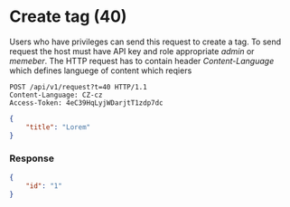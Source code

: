 # Create tag (40)
Users who have privileges can send this request to create a tag. To send request the host must have API key and role appropriate *admin* or *memeber*. The HTTP request has to contain header *Content-Language* which defines languege of content which reqiers
````
POST /api/v1/request?t=40 HTTP/1.1
Content-Language: CZ-cz
Access-Token: 4eC39HqLyjWDarjtT1zdp7dc
````
```` json
{
    "title": "Lorem"
}
````

### Response
```` json
{
    "id": "1"
}
````